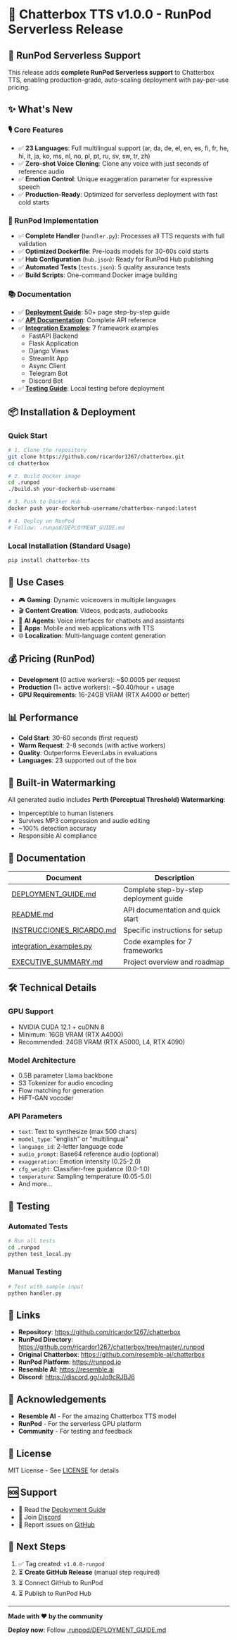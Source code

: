 # 🎉 Chatterbox TTS v1.0.0 - RunPod Serverless Release

## 🚀 RunPod Serverless Support

This release adds **complete RunPod Serverless support** to Chatterbox TTS, enabling production-grade, auto-scaling deployment with pay-per-use pricing.

## ✨ What's New

### 🎙️ Core Features
- ✅ **23 Languages**: Full multilingual support (ar, da, de, el, en, es, fi, fr, he, hi, it, ja, ko, ms, nl, no, pl, pt, ru, sv, sw, tr, zh)
- ✅ **Zero-shot Voice Cloning**: Clone any voice with just seconds of reference audio
- ✅ **Emotion Control**: Unique exaggeration parameter for expressive speech
- ✅ **Production-Ready**: Optimized for serverless deployment with fast cold starts

### 🐳 RunPod Implementation
- ✅ **Complete Handler** (`handler.py`): Processes all TTS requests with full validation
- ✅ **Optimized Dockerfile**: Pre-loads models for 30-60s cold starts
- ✅ **Hub Configuration** (`hub.json`): Ready for RunPod Hub publishing
- ✅ **Automated Tests** (`tests.json`): 5 quality assurance tests
- ✅ **Build Scripts**: One-command Docker image building

### 📚 Documentation
- ✅ **[Deployment Guide](.runpod/DEPLOYMENT_GUIDE.md)**: 50+ page step-by-step guide
- ✅ **[API Documentation](.runpod/README.md)**: Complete API reference
- ✅ **[Integration Examples](.runpod/integration_examples.py)**: 7 framework examples
  - FastAPI Backend
  - Flask Application
  - Django Views
  - Streamlit App
  - Async Client
  - Telegram Bot
  - Discord Bot
- ✅ **[Testing Guide](.runpod/test_local.py)**: Local testing before deployment

## 📦 Installation & Deployment

### Quick Start

```bash
# 1. Clone the repository
git clone https://github.com/ricardor1267/chatterbox.git
cd chatterbox

# 2. Build Docker image
cd .runpod
./build.sh your-dockerhub-username

# 3. Push to Docker Hub
docker push your-dockerhub-username/chatterbox-runpod:latest

# 4. Deploy on RunPod
# Follow: .runpod/DEPLOYMENT_GUIDE.md
```

### Local Installation (Standard Usage)

```bash
pip install chatterbox-tts
```

## 🎯 Use Cases

- 🎮 **Gaming**: Dynamic voiceovers in multiple languages
- 🎬 **Content Creation**: Videos, podcasts, audiobooks
- 🤖 **AI Agents**: Voice interfaces for chatbots and assistants
- 📱 **Apps**: Mobile and web applications with TTS
- 🌐 **Localization**: Multi-language content generation

## 💰 Pricing (RunPod)

- **Development** (0 active workers): ~$0.0005 per request
- **Production** (1+ active workers): ~$0.40/hour + usage
- **GPU Requirements**: 16-24GB VRAM (RTX A4000 or better)

## 📊 Performance

- **Cold Start**: 30-60 seconds (first request)
- **Warm Request**: 2-8 seconds (with active workers)
- **Quality**: Outperforms ElevenLabs in evaluations
- **Languages**: 23 supported out of the box

## 🔐 Built-in Watermarking

All generated audio includes **Perth (Perceptual Threshold) Watermarking**:
- Imperceptible to human listeners
- Survives MP3 compression and audio editing
- ~100% detection accuracy
- Responsible AI compliance

## 📖 Documentation

| Document | Description |
|----------|-------------|
| [DEPLOYMENT_GUIDE.md](.runpod/DEPLOYMENT_GUIDE.md) | Complete step-by-step deployment guide |
| [README.md](.runpod/README.md) | API documentation and quick start |
| [INSTRUCCIONES_RICARDO.md](.runpod/INSTRUCCIONES_RICARDO.md) | Specific instructions for setup |
| [integration_examples.py](.runpod/integration_examples.py) | Code examples for 7 frameworks |
| [EXECUTIVE_SUMMARY.md](.runpod/EXECUTIVE_SUMMARY.md) | Project overview and roadmap |

## 🛠️ Technical Details

### GPU Support
- NVIDIA CUDA 12.1 + cuDNN 8
- Minimum: 16GB VRAM (RTX A4000)
- Recommended: 24GB VRAM (RTX A5000, L4, RTX 4090)

### Model Architecture
- 0.5B parameter Llama backbone
- S3 Tokenizer for audio encoding
- Flow matching for generation
- HiFT-GAN vocoder

### API Parameters
- `text`: Text to synthesize (max 500 chars)
- `model_type`: "english" or "multilingual"
- `language_id`: 2-letter language code
- `audio_prompt`: Base64 reference audio (optional)
- `exaggeration`: Emotion intensity (0.25-2.0)
- `cfg_weight`: Classifier-free guidance (0.0-1.0)
- `temperature`: Sampling temperature (0.05-5.0)
- And more...

## 🧪 Testing

### Automated Tests
```bash
# Run all tests
cd .runpod
python test_local.py
```

### Manual Testing
```bash
# Test with sample input
python handler.py
```

## 🔗 Links

- **Repository**: https://github.com/ricardor1267/chatterbox
- **RunPod Directory**: https://github.com/ricardor1267/chatterbox/tree/master/.runpod
- **Original Chatterbox**: https://github.com/resemble-ai/chatterbox
- **RunPod Platform**: https://runpod.io
- **Resemble AI**: https://resemble.ai
- **Discord**: https://discord.gg/rJq9cRJBJ6

## 🙏 Acknowledgements

- **Resemble AI** - For the amazing Chatterbox TTS model
- **RunPod** - For the serverless GPU platform
- **Community** - For testing and feedback

## 📝 License

MIT License - See [LICENSE](LICENSE) for details

## 🆘 Support

- 📘 Read the [Deployment Guide](.runpod/DEPLOYMENT_GUIDE.md)
- 💬 Join [Discord](https://discord.gg/rJq9cRJBJ6)
- 🐛 Report issues on [GitHub](https://github.com/ricardor1267/chatterbox/issues)

## 🎯 Next Steps

1. ✅ Tag created: `v1.0.0-runpod`
2. ⏳ **Create GitHub Release** (manual step required)
3. ⏳ Connect GitHub to RunPod
4. ⏳ Publish to RunPod Hub

---

**Made with ♥️ by the community**

**Deploy now**: Follow [.runpod/DEPLOYMENT_GUIDE.md](.runpod/DEPLOYMENT_GUIDE.md)
